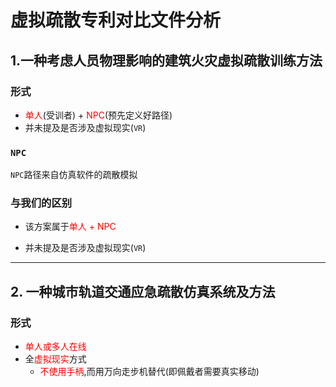 # 虚拟疏散专利对比文件分析





## 1.一种考虑人员物理影响的建筑火灾虚拟疏散训练方法

### 形式

* <font color = 'red'>单人</font>(受训者) + <font color = 'red'>NPC</font>(预先定义好路径)
* 并未提及是否涉及虚拟现实(`VR`)

### `NPC`

`NPC`路径来自仿真软件的疏散模拟

### 与我们的区别

* 该方案属于<font color = 'red'>单人 + NPC</font>

* 并未提及是否涉及虚拟现实(`VR`)

---





## 2. 一种城市轨道交通应急疏散仿真系统及方法

### 形式

* <font color = 'red'>单人或多人在线</font>
* 全<font color = 'red'>虚拟现实</font>方式
  * <font color = 'red'>不使用手柄</font>,而用万向走步机替代(即佩戴者需要真实移动)